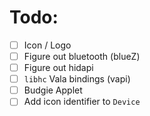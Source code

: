 # Todo:
* [ ] Icon / Logo
* [ ] Figure out bluetooth (blueZ)
* [ ] Figure out hidapi
* [ ] `libhc` Vala bindings (vapi)
* [ ] Budgie Applet
* [ ] Add icon identifier to `Device`
